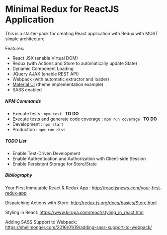 # Minimal Redux for ReactJS Application

This is a starter-pack for creating React application with Redux with MOST simple architecture

Features:
  - React JSX (enable Virtual DOM)
  - Redux (with Actions and Store to automatically update State)
  - Dynamic Component Loading
  - JQuery AJAX (enable REST API)
  - Webpack (with automatic extractor and loader)
  - [Material UI](http://www.creative-tim.com/product/material-dashboard) (theme implementation example)
  - SASS enabled

##### NPM Commands
  - Execute tests : ```npm test ``` **TO DO**
  - Execute tests and generate code coverage : ```npm run coverage ``` **TO DO**
  - Development : ```npm start ```
  - Production : ```npm run dist ```

##### TODO List
  - Enable Test-Driven Development
  - Enable Authentication and Authorization with Client-side Session
  - Enable Persistent Storage for Store/State

##### Bibliography
Your First Immutable React & Redux App : <http://reactjsnews.com/your-first-redux-app>

Dispatching Actions with Store: <http://redux.js.org/docs/basics/Store.html>

Styling in React: <https://www.kirupa.com/react/styling_in_react.htm>

Adding SASS Support to Webpack: <https://shellmonger.com/2016/01/19/adding-sass-support-to-webpack/>
